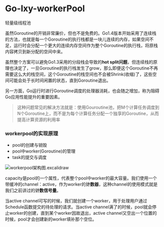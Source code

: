 # Go-lxy-workerPool
轻量级线程池

虽然Goroutine的开销非常廉价，但也不是免费的。Go1.4版本开始采用了连续栈的方法，也就是每一个Goroutine的执行栈都是一块儿连续的内存，如果空间不足，运行时会分配一个更大的连续内存空间作为整个Goroutine的执行栈，将原栈内容拷贝到新分配的空间中来。

虽然整个方案可以避免Go1.3采用的分段栈会导致的**hot split问题**，但连续栈的原理也决定了，一旦Goroutine的执行栈发生了grow，那么即便这个Goroutine不再需要这么大的栈空间，这个Goroutine的栈空间也不会被Shrink(收缩)了，这些空间可能会处于长时间闲置的状态，直到Goroutine退出。

另一方面，Go运行时进行Goroutine调度的处理器消耗，也会随之增加，称为阻碍Go应用性能提升的重要因素。

> 这种问题常见的解决方法就是：使用Gouroutine池，把M个计算任务调度到N个Goroutine上，而不是为每个计算任务分配一个独享的Goroutine，从而提高计算资源的利用率

### workerpool的实现原理

- pool的创建与销毁
- pool中worker(Goroutine)的管理
- task的提交与调度

![workerpool架构图.excalidraw](C:\Users\lenovo\Desktop\图片\板书\workerpool架构图.excalidraw.png)

capacity是pool的一个属性，代表整个pool中worker的最大容量。我们使用一个带缓冲的channel：active，作为worker的**计数器**，这种channel的使用模式就是我们之前讲过的**计数信号量**。

当active channel可写的时候，我们就创建一个worker，用于处理用户通过Schedule函数提交的待处理的请求。当active channel满了的时候，pool就会停止worker的创建，直到某个worker因故退出，active channel又空出一个位置的时候，pool才会创建新的worker填补那个空位。
